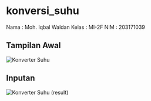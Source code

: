 # konversi_suhu

Nama : Moh. Iqbal Waldan
Kelas : MI-2F
NIM : 203171039

## Tampilan Awal

![Konverter Suhu](https://user-images.githubusercontent.com/69692712/157133416-17ce455e-6f87-492e-85bb-92d8a0ddedbd.png)

## Inputan

![Konverter Suhu (result)](https://user-images.githubusercontent.com/69692712/157133761-473676f6-a821-44eb-863e-7d3b3fb03805.png)
